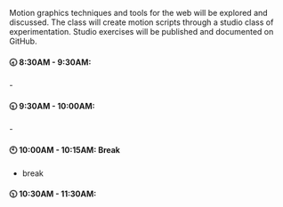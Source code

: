 
Motion graphics techniques and tools for the web will be explored and discussed. The class will create motion scripts through a studio class of experimentation. Studio exercises will be published and documented on GitHub. 


#### :clock830: 8:30AM - 9:30AM: 

\- 

#### :clock930: 9:30AM - 10:00AM: 

\- 

#### :clock10: 10:00AM - 10:15AM: Break

- break

#### :clock1030: 10:30AM - 11:30AM: 

